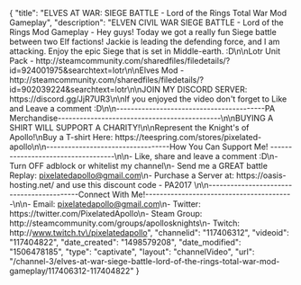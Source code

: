 {
    "title": "ELVES AT WAR: SIEGE BATTLE - Lord of the Rings Total War Mod Gameplay",
    "description": "ELVEN CIVIL WAR SIEGE BATTLE - Lord of the Rings Mod Gameplay - Hey guys!  Today we got a really fun Siege battle between two Elf factions! Jackie is leading the defending force, and I am attacking. Enjoy the epic Siege that is set in Middle-earth. :D\n\nLotr Unit Pack - http:\/\/steamcommunity.com\/sharedfiles\/filedetails\/?id=924001975&searchtext=lotr\n\nElves Mod - http:\/\/steamcommunity.com\/sharedfiles\/filedetails\/?id=902039224&searchtext=lotr\n\nJOIN MY DISCORD SERVER: https:\/\/discord.gg\/JjR7UR3\n\nIf you enjoyed the video don't forget to Like and Leave a comment :D\n\n-----------------------------------------PA Merchandise---------------------------------------------\n\nBUYING A SHIRT WILL SUPPORT A CHARITY!\n\nRepresent the Knight's of Apollo!\nBuy a T-shirt Here: https:\/\/teespring.com\/stores\/pixelated-apollo\n\n----------------------------------How You Can Support Me! -----------------------------------\n\n- Like, share and leave a comment :D\n- Turn OFF adblock or whitelist my channel\n- Send me a GREAT battle Replay: pixelatedapollo@gmail.com\n- Purchase a Server at: https:\/\/oasis-hosting.net\/ and use this discount code - PA2017 \n\n------------------------------------------Connect With Me!-----------------------------------------\n\n- Email: pixelatedapollo@gmail.com\n- Twitter: https:\/\/twitter.com\/PixelatedApollo\n- Steam Group:  http:\/\/steamcommunity.com\/groups\/apollosknights\n- Twitch: http:\/\/www.twitch.tv\/pixelatedapollo",
    "channelid": "117406312",
    "videoid": "117404822",
    "date_created": "1498579208",
    "date_modified": "1506478185",
    "type": "captivate",
    "layout": "channelVideo",
    "url": "\/channel-3\/elves-at-war-siege-battle-lord-of-the-rings-total-war-mod-gameplay\/117406312-117404822"
}